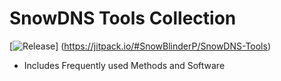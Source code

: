 # SnowDNS Tools Collection
[![Release](https://jitpack.io/v/SnowBlinderP/SnowDNS-Tools.svg)]
(https://jitpack.io/#SnowBlinderP/SnowDNS-Tools)
* Includes Frequently used Methods and Software
